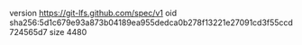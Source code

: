 version https://git-lfs.github.com/spec/v1
oid sha256:5d1c679e93a873b04189ea955dedca0b278f13221e27091cd3f55ccd724565d7
size 4480
